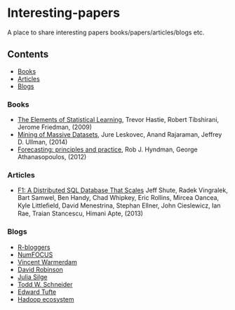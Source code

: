 # Interesting-papers
A place to share interesting papers books/papers/articles/blogs etc.

## Contents
* [Books](#books)
* [Articles](#articles)
* [Blogs](#blogs)

### Books
* [The Elements of Statistical Learning](https://statweb.stanford.edu/~tibs/ElemStatLearn/printings/ESLII_print10.pdf), Trevor Hastie, Robert Tibshirani, Jerome Friedman, (2009)
* [Mining of Massive Datasets](http://infolab.stanford.edu/~ullman/mmds/book.pdf), Jure Leskovec, Anand Rajaraman, Jeffrey D. Ullman, (2014)
* [Forecasting: principles and practice](https://www.otexts.org/fpp), Rob J. Hyndman, George Athanasopoulos, (2012)  

### Articles
* [F1: A Distributed SQL Database That Scales](https://static.googleusercontent.com/media/research.google.com/nl//pubs/archive/41344.pdf) Jeff Shute, Radek Vingralek, Bart Samwel, Ben Handy, Chad Whipkey, Eric Rollins, Mircea Oancea, Kyle Littleﬁeld, David Menestrina, Stephan Ellner, John Cieslewicz, Ian Rae, Traian Stancescu, Himani Apte, (2013)

### Blogs
* [R-bloggers](https://r-bloggers.com)
* [NumFOCUS](https://www.numfocus.org)
* [Vincent Warmerdam](http://koaning.io)
* [David Robinson](http://varianceexplained.org)
* [Julia Silge](http://juliasilge.com)
* [Todd W. Schneider](http://toddwschneider.com)
* [Edward Tufte](https://www.edwardtufte.com/tufte/)
* [Hadoop ecosystem](https://hadoopecosystemtable.github.io/)
